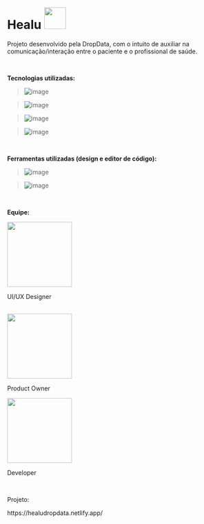 <h1>Healu <img width="50px" height="50px" src="https://ctrlv.link/shots/2022/10/19/vTNb.png" /></h1>

<p>Projeto desenvolvido pela DropData, com o intuito de auxiliar na comunicação/interação entre o paciente e o profissional de saúde.</p><br>

<p><strong>Tecnologias utilizadas:</strong></p>

>	![image](https://img.shields.io/badge/JavaScript-323330?style=for-the-badge&logo=javascript&logoColor=F7DF1E)

> ![image](https://img.shields.io/badge/React-20232A?style=for-the-badge&logo=react&logoColor=61DAFB)

> ![image](https://img.shields.io/badge/HTML5-E34F26?style=for-the-badge&logo=html5&logoColor=white)

> ![image](https://img.shields.io/badge/CSS3-1572B6?style=for-the-badge&logo=css3&logoColor=white)

<br>
<p><strong>Ferramentas utilizadas (design e editor de código):</strong></p>

> ![image](https://img.shields.io/badge/Figma-F24E1E?style=for-the-badge&logo=figma&logoColor=white)

> ![image](https://img.shields.io/badge/VSCode-0078D4?style=for-the-badge&logo=visual%20studio%20code&logoColor=white)
<br>

<p><strong>Equipe:</strong></p>
<div>
  <img width="150px" height="auto" src="https://ctrlv.link/shots/2022/10/21/qlDS.png" />
  <p>UI/UX Designer</p><br>
  <img width="150px" height="auto" src="https://ctrlv.link/shots/2022/10/21/FlUw.png" />
  <p>Product Owner</p>
  <img width="150px" height="auto" src="https://ctrlv.link/shots/2022/10/21/KHmq.png" />
  <p>Developer</p>
</div>

<br>
<p>Projeto:</p>
https://healudropdata.netlify.app/
